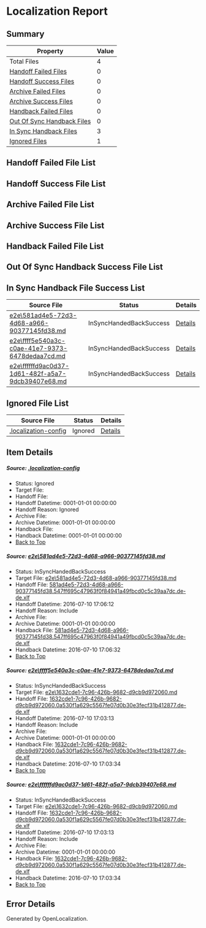 # <a name='report-top'></a> Localization Report

## Summary
 Property | Value 
 -------- | ----- 
 Total Files | 4
[ Handoff Failed Files ](#handoff-failed-list)| 0
[ Handoff Success Files ](#handoff-success-list)| 0
[ Archive Failed Files ](#archive-failed-list)| 0
[ Archive Success Files ](#archive-success-list)| 0
[ Handback Failed Files ](#handback-failed-list)| 0
[ Out Of Sync Handback Files ](#outofsync-handback-success-list)| 0
[ In Sync Handback Files ](#insync-handback-success-list)| 3
[ Ignored Files ](#ignored-list)| 1

## <a name='handoff-failed-list'></a> Handoff Failed File List

## <a name='handoff-success-list'></a> Handoff Success File List

## <a name='archive-failed-list'></a> Archive Failed File List

## <a name='archive-success-list'></a> Archive Success File List

## <a name='handback-failed-list'></a> Handback Failed File List

## <a name='outofsync-handback-success-list'></a> Out Of Sync Handback Success File List

## <a name='insync-handback-success-list'></a> In Sync Handback File Success List
 Source File | Status | Details 
 ----------- | ------ | ------- 
 [e2e\581ad4e5-72d3-4d68-a966-90377145fd38.md](https://github.com/OpenLocalizationTestOrg/oltest/blob/d84eb283801bcf2830de459342126f1e5ca0c826/e2e/581ad4e5-72d3-4d68-a966-90377145fd38.md) | InSyncHandedBackSuccess | [Details](#1491fbc747777aa43866c6a2a5ca98642ce205ee1)
 [e2e\ffff5e540a3c-c0ae-41e7-9373-6478dedaa7cd.md](https://github.com/OpenLocalizationTestOrg/oltest/blob/4af300ce639584c13545699e5f60a4a1af15d238/e2e/ffff5e540a3c-c0ae-41e7-9373-6478dedaa7cd.md) | InSyncHandedBackSuccess | [Details](#ac3e8c8a8ae756d5d9a372d6582e49e6043b71262)
 [e2e\ffffffd9ac0d37-1d61-482f-a5a7-9dcb39407e68.md](https://github.com/OpenLocalizationTestOrg/oltest/blob/d84eb283801bcf2830de459342126f1e5ca0c826/e2e/ffffffd9ac0d37-1d61-482f-a5a7-9dcb39407e68.md) | InSyncHandedBackSuccess | [Details](#ac3e8c8a8ae756d5d9a372d6582e49e6043b71263)

## <a name='ignored-list'></a> Ignored File List
 Source File | Status | Details 
 ----------- | ------ | ------- 
 [.localization-config](https://github.com/OpenLocalizationTestOrg/oltest/blob/d84eb283801bcf2830de459342126f1e5ca0c826/.localization-config) | Ignored | [Details](#3d4f252ac210baf56311d7e97dcc2db10974dbd20)

## Item Details
##### <a name='3d4f252ac210baf56311d7e97dcc2db10974dbd20'></a> Source: [.localization-config](https://github.com/OpenLocalizationTestOrg/oltest/blob/d84eb283801bcf2830de459342126f1e5ca0c826/.localization-config)
* Status: Ignored
* Target File: 
* Handoff File: 
* Handoff Datetime: 0001-01-01 00:00:00
* Handoff Reason: Ignored
* Archive File: 
* Archive Datetime: 0001-01-01 00:00:00
* Handback File: 
* Handback Datetime: 0001-01-01 00:00:00
* [Back to Top](#report-top)

##### <a name='1491fbc747777aa43866c6a2a5ca98642ce205ee1'></a> Source: [e2e\581ad4e5-72d3-4d68-a966-90377145fd38.md](https://github.com/OpenLocalizationTestOrg/oltest/blob/d84eb283801bcf2830de459342126f1e5ca0c826/e2e/581ad4e5-72d3-4d68-a966-90377145fd38.md)
* Status: InSyncHandedBackSuccess
* Target File: [e2e\581ad4e5-72d3-4d68-a966-90377145fd38.md](https://github.com/OpenLocalizationTestOrg/oltest-dede-fly/blob/55d38371721967f688f8430dfe99537389643fa3/e2e/581ad4e5-72d3-4d68-a966-90377145fd38.md)
* Handoff File: [581ad4e5-72d3-4d68-a966-90377145fd38.547ff695c47963f0f84941a49fbcd0c5c39aa7dc.de-de.xlf](https://github.com/OpenLocalizationTestOrg/olhandoff-e2e/blob/be35a05f17466bf870c684dc8230c72f579125e1/ol-handoff/OpenLocalizationTestOrg/oltest-dede-fly/ci/ht/581ad4e5-72d3-4d68-a966-90377145fd38.547ff695c47963f0f84941a49fbcd0c5c39aa7dc.de-de.xlf)
* Handoff Datetime: 2016-07-10 17:06:12
* Handoff Reason: Include
* Archive File: 
* Archive Datetime: 0001-01-01 00:00:00
* Handback File: [581ad4e5-72d3-4d68-a966-90377145fd38.547ff695c47963f0f84941a49fbcd0c5c39aa7dc.de-de.xlf](https://github.com/OpenLocalizationTestOrg/olhandback-e2e/blob/b0e2871dd039db8ac4ab821726250baa2ff8a637/ol-handback/OpenLocalizationTestOrg/oltest-dede-fly/ci/ht/581ad4e5-72d3-4d68-a966-90377145fd38.547ff695c47963f0f84941a49fbcd0c5c39aa7dc.de-de.xlf)
* Handback Datetime: 2016-07-10 17:06:32
* [Back to Top](#report-top)

##### <a name='ac3e8c8a8ae756d5d9a372d6582e49e6043b71262'></a> Source: [e2e\ffff5e540a3c-c0ae-41e7-9373-6478dedaa7cd.md](https://github.com/OpenLocalizationTestOrg/oltest/blob/4af300ce639584c13545699e5f60a4a1af15d238/e2e/ffff5e540a3c-c0ae-41e7-9373-6478dedaa7cd.md)
* Status: InSyncHandedBackSuccess
* Target File: [e2e\1632cde1-7c96-426b-9682-d9cb9d972060.md](https://github.com/OpenLocalizationTestOrg/oltest-dede-fly/blob/19c5014bee4ab9e839751102ed19d1d7dc5f86e4/e2e/1632cde1-7c96-426b-9682-d9cb9d972060.md)
* Handoff File: [1632cde1-7c96-426b-9682-d9cb9d972060.0a530f1a629c5567fe07d0b30e3fecf31b412877.de-de.xlf](https://github.com/OpenLocalizationTestOrg/olhandoff-e2e/blob/2c9f6e4f35aec2c67bc7f56901239488b6e7854d/ol-handoff/OpenLocalizationTestOrg/oltest-dede-fly/ci/ht/1632cde1-7c96-426b-9682-d9cb9d972060.0a530f1a629c5567fe07d0b30e3fecf31b412877.de-de.xlf)
* Handoff Datetime: 2016-07-10 17:03:13
* Handoff Reason: Include
* Archive File: 
* Archive Datetime: 0001-01-01 00:00:00
* Handback File: [1632cde1-7c96-426b-9682-d9cb9d972060.0a530f1a629c5567fe07d0b30e3fecf31b412877.de-de.xlf](https://github.com/OpenLocalizationTestOrg/olhandback-e2e/blob/664dbcba4683e4fe7153c88df5e87cb5469fe2f5/ol-handback/OpenLocalizationTestOrg/oltest-dede-fly/ci/ht/1632cde1-7c96-426b-9682-d9cb9d972060.0a530f1a629c5567fe07d0b30e3fecf31b412877.de-de.xlf)
* Handback Datetime: 2016-07-10 17:03:34
* [Back to Top](#report-top)

##### <a name='ac3e8c8a8ae756d5d9a372d6582e49e6043b71263'></a> Source: [e2e\ffffffd9ac0d37-1d61-482f-a5a7-9dcb39407e68.md](https://github.com/OpenLocalizationTestOrg/oltest/blob/d84eb283801bcf2830de459342126f1e5ca0c826/e2e/ffffffd9ac0d37-1d61-482f-a5a7-9dcb39407e68.md)
* Status: InSyncHandedBackSuccess
* Target File: [e2e\1632cde1-7c96-426b-9682-d9cb9d972060.md](https://github.com/OpenLocalizationTestOrg/oltest-dede-fly/blob/19c5014bee4ab9e839751102ed19d1d7dc5f86e4/e2e/1632cde1-7c96-426b-9682-d9cb9d972060.md)
* Handoff File: [1632cde1-7c96-426b-9682-d9cb9d972060.0a530f1a629c5567fe07d0b30e3fecf31b412877.de-de.xlf](https://github.com/OpenLocalizationTestOrg/olhandoff-e2e/blob/2c9f6e4f35aec2c67bc7f56901239488b6e7854d/ol-handoff/OpenLocalizationTestOrg/oltest-dede-fly/ci/ht/1632cde1-7c96-426b-9682-d9cb9d972060.0a530f1a629c5567fe07d0b30e3fecf31b412877.de-de.xlf)
* Handoff Datetime: 2016-07-10 17:03:13
* Handoff Reason: Include
* Archive File: 
* Archive Datetime: 0001-01-01 00:00:00
* Handback File: [1632cde1-7c96-426b-9682-d9cb9d972060.0a530f1a629c5567fe07d0b30e3fecf31b412877.de-de.xlf](https://github.com/OpenLocalizationTestOrg/olhandback-e2e/blob/664dbcba4683e4fe7153c88df5e87cb5469fe2f5/ol-handback/OpenLocalizationTestOrg/oltest-dede-fly/ci/ht/1632cde1-7c96-426b-9682-d9cb9d972060.0a530f1a629c5567fe07d0b30e3fecf31b412877.de-de.xlf)
* Handback Datetime: 2016-07-10 17:03:34
* [Back to Top](#report-top)


## Error Details

Generated by OpenLocalization.
